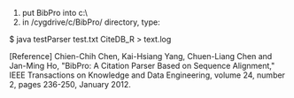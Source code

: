 1. put BibPro into c:\
2. in /cygdrive/c/BibPro/ directory, type:

$ java testParser test.txt CiteDB_R > text.log

[Reference]
Chien-Chih Chen, Kai-Hsiang Yang, Chuen-Liang Chen and Jan-Ming Ho, "BibPro: A Citation Parser Based on Sequence Alignment," IEEE Transactions on Knowledge and Data Engineering, volume 24, number 2, pages 236-250, January 2012.
